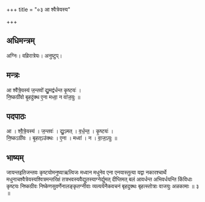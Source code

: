 +++
title = "०३ आ श्वैत्रेयस्य"

+++
## अधिमन्त्रम्
अग्निः। वव्रिरात्रेयः। अनुष्टुप्।

## मन्त्रः
आ श्वै॑त्रे॒यस्य॑ ज॒न्तवो॑ द्यु॒मद्व॑र्धन्त कृ॒ष्टयः॑ ।  
नि॒ष्कग्री॑वो बृ॒हदु॑क्थ ए॒ना मध्वा॒ न वा॑ज॒युः ॥

## पदपाठः
आ । श्वै॒त्रे॒यस्य॑ । ज॒न्तवः॑ । द्यु॒ऽमत् । व॒र्ध॒न्त॒ । कृ॒ष्टयः॑ ।  
नि॒ष्कऽग्री॑वः । बृ॒हत्ऽउ॑क्थः । ए॒ना । मध्वा॑ । न । वा॒ज॒ऽयुः ॥

## भाष्यम्
जायन्तइतिजन्तवः कृष्टयोमनुष्याऋत्विजः मध्वान मधुनेव एना एनयास्तुत्या यद्वा नकारश्चार्थे मधुनाचश्वैत्रेयस्यश्वित्रमन्तरिक्षं तत्रभवस्यवैद्युतस्याग्नेर्द्युमत् दीप्तिमत् बलं आवर्धन्त अभिवर्धयन्ति किंविधाः कृष्टयः निष्कग्रीवः निष्केणसुवर्णेनालङ्कृतग्नीवाः व्यत्ययेनैकवचनं बृहदुक्थः बृहत्स्तोत्राः वाजयुः अन्नकामाः ॥ ३ ॥